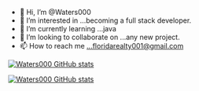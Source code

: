 - 👋 Hi, I’m @Waters000
- 👀 I’m interested in ...becoming a full stack developer.
- 🌱 I’m currently learning ...java
- 💞️ I’m looking to collaborate on ...any new project.
- 📫 How to reach me ...floridarealty001@gmail.com

[![Waters000 GitHub stats](https://github-readme-stats.vercel.app/api?username=waters000)](https://github.com/waters000/github-readme-stats)

[![Waters000 GitHub stats](https://github-readme-stats.vercel.app/api?username=waters000)](https://github.com/anuraghazra/github-readme-stats)




<!---
Waters000/Waters000 is a ✨ special ✨ repository because its `README.md` (this file) appears on your GitHub profile.
You can click the Preview link to take a look at your changes.
--->
